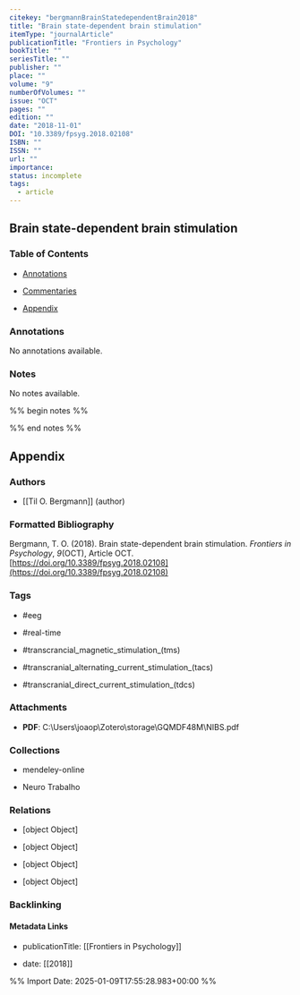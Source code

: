 ```yaml
---
citekey: "bergmannBrainStatedependentBrain2018"
title: "Brain state-dependent brain stimulation"
itemType: "journalArticle"
publicationTitle: "Frontiers in Psychology"
bookTitle: ""
seriesTitle: ""
publisher: ""
place: ""
volume: "9"
numberOfVolumes: ""
issue: "OCT"
pages: ""
edition: ""
date: "2018-11-01"
DOI: "10.3389/fpsyg.2018.02108"
ISBN: ""
ISSN: ""
url: ""
importance: 
status: incomplete
tags:
  - article
---
```


## Brain state-dependent brain stimulation

### Table of Contents

- [Annotations](#annotations)

+ [Commentaries](#commentaries)

- [Appendix](#appendix)

### Annotations


No annotations available.


### Notes


No notes available.


%% begin notes %%

<!-- Write your personal notes here -->

%% end notes %%

## Appendix

### Authors


- [[Til O. Bergmann]] (author)




### Formatted Bibliography

Bergmann, T. O. (2018). Brain state-dependent brain stimulation. _Frontiers in Psychology_, _9_(OCT), Article OCT. [https://doi.org/10.3389/fpsyg.2018.02108](https://doi.org/10.3389/fpsyg.2018.02108)


### Tags


- #eeg

- #real-time

- #transcrancial_magnetic_stimulation_(tms)

- #transcranial_alternating_current_stimulation_(tacs)

- #transcranial_direct_current_stimulation_(tdcs)




### Attachments


- **PDF**: C:\Users\joaop\Zotero\storage\GQMDF48M\NIBS.pdf




### Collections


- mendeley-online

- Neuro Trabalho




### Relations


- [object Object]

- [object Object]

- [object Object]

- [object Object]



### Backlinking


#### Metadata Links


- publicationTitle: [[Frontiers in Psychology]]




- date: [[2018]]





<!-- Any additional notes or comments -->


%% Import Date: 2025-01-09T17:55:28.983+00:00 %%
